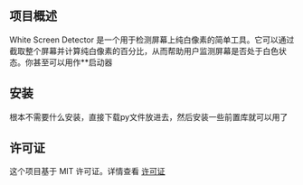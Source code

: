 ## 项目概述

White Screen Detector 是一个用于检测屏幕上纯白像素的简单工具。它可以通过截取整个屏幕并计算纯白像素的百分比，从而帮助用户监测屏幕是否处于白色状态。你甚至可以用作**启动器

## 安装

根本不需要什么安装，直接下载py文件放进去，然后安装一些前置库就可以用了

## 许可证

这个项目基于 MIT 许可证。详情查看 [许可证](https://github.com/mcbaoge/White-Screen-Detector/blob/main/LICENSE)
